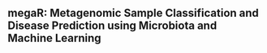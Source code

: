megaR: Metagenomic Sample Classification and Disease Prediction using Microbiota and Machine Learning
-----------------------------------------------------------------------------------------------------
